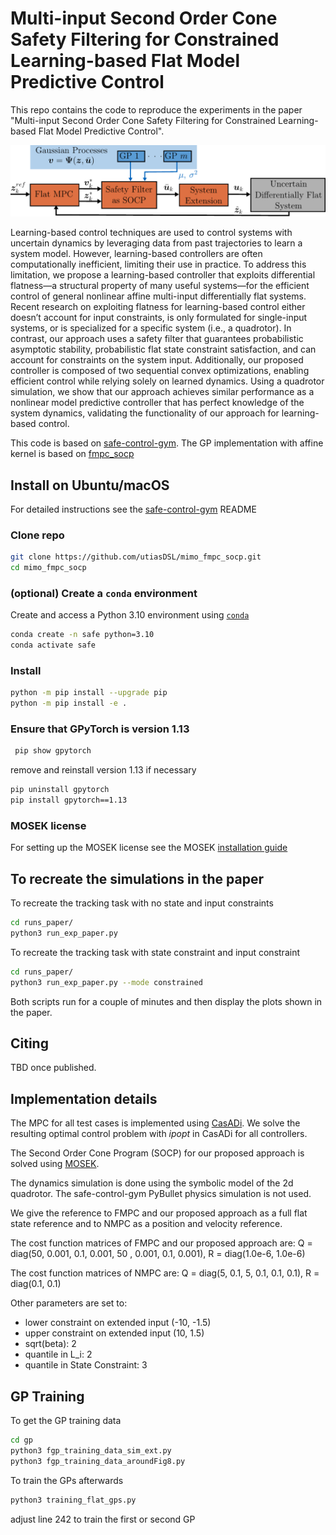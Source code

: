 # Multi-input Second Order Cone Safety Filtering for Constrained Learning-based Flat Model Predictive Control
This repo contains the code to reproduce the experiments in the paper "Multi-input Second Order Cone Safety Filtering for Constrained Learning-based Flat Model Predictive Control".

<img src="figures/blockdiagram.png" alt="block diagram" width="800">

Learning-based control techniques are used to control systems with uncertain dynamics by leveraging data from past trajectories to learn a system model. However, learning-based controllers are often computationally inefficient, limiting their use in practice. To address this limitation, we propose a learning-based controller that exploits differential flatness—a structural property of many useful systems—for the efficient control of general nonlinear affine multi-input differentially flat systems. Recent research on exploiting flatness for learning-based control either doesn’t  account for input constraints, is only formulated for single-input systems, or is specialized for a specific system (i.e., a quadrotor). In contrast, our approach uses a safety filter that guarantees probabilistic asymptotic stability, probabilistic flat state constraint satisfaction, and can account for constraints on the system input. Additionally, our proposed controller is composed of two sequential convex optimizations, enabling efficient control while relying solely on learned dynamics. Using a quadrotor simulation, we show that our approach achieves similar performance as a nonlinear model predictive controller that has perfect knowledge of the system dynamics, validating the functionality of our approach for learning-based control.

This code is based on [safe-control-gym](https://github.com/utiasDSL/safe-control-gym/). The GP implementation with affine kernel is based on [fmpc_socp](https://github.com/utiasDSL/fmpc_socp)

## Install on Ubuntu/macOS
For detailed instructions see the [safe-control-gym](https://github.com/utiasDSL/safe-control-gym/) README
### Clone repo 
```bash 
git clone https://github.com/utiasDSL/mimo_fmpc_socp.git
cd mimo_fmpc_socp
```

### (optional) Create a `conda` environment

Create and access a Python 3.10 environment using
[`conda`](https://docs.conda.io/projects/conda/en/latest/user-guide/install/index.html)

```bash
conda create -n safe python=3.10
conda activate safe
```

### Install
```bash
python -m pip install --upgrade pip
python -m pip install -e .
```
### Ensure that GPyTorch is version 1.13
```bash
 pip show gpytorch
 ```
 remove and reinstall version 1.13 if necessary
 ```bash
 pip uninstall gpytorch
 pip install gpytorch==1.13
 ```
### MOSEK license
For setting up the MOSEK license see the MOSEK [installation guide](https://docs.mosek.com/latest/install/installation.html)

## To recreate the simulations in the paper
To recreate the tracking task with no state and input constraints
```bash 
cd runs_paper/
python3 run_exp_paper.py
```
To recreate the tracking task with state constraint and input constraint
```bash 
cd runs_paper/
python3 run_exp_paper.py --mode constrained
```
Both scripts run for a couple of minutes and then display the plots shown in the paper. 

## Citing
TBD  once published. 

## Implementation details
The MPC for all test cases is implemented using [CasADi](https://web.casadi.org). We solve the resulting optimal control problem with *ipopt* in CasADi for all controllers. 

The Second Order Cone Program (SOCP) for our proposed approach is solved using [MOSEK](https://www.mosek.com/). 

The dynamics simulation is done using the symbolic model of the 2d quadrotor. The safe-control-gym PyBullet physics simulation is not used. 

We give the reference to FMPC and our proposed approach as a full flat state reference and to NMPC as a position and velocity reference. 

The cost function matrices of FMPC and our proposed approach are: 
Q = diag(50, 0.001, 0.1, 0.001, 50 , 0.001, 0.1, 0.001), 
R = diag(1.0e-6, 1.0e-6)

The cost function matrices of NMPC are: 
Q = diag(5, 0.1, 5, 0.1, 0.1, 0.1), 
R = diag(0.1, 0.1)

Other parameters are set to:
- lower constraint on extended input (-10, -1.5)
- upper constraint on extended input (10, 1.5)
- sqrt(beta): 2
- quantile in L_i: 2
- quantile in State Constraint: 3

## GP Training
To get the GP training data
```bash
cd gp
python3 fgp_training_data_sim_ext.py 
python3 fgp_training_data_aroundFig8.py 
```
To train the GPs afterwards
```bash
python3 training_flat_gps.py 
```
adjust line 242 to train the first or second GP